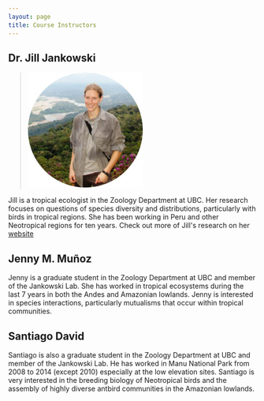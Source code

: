 ```yaml
---
layout: page
title: Course Instructors
---
```


## Dr. Jill Jankowski

>![jill](img/Jill.jpg)

Jill  is a tropical ecologist in the Zoology Department at UBC. Her research focuses on questions of species diversity and distributions, particularly with birds in tropical regions. She has been working in Peru and other Neotropical regions for ten years. Check out more of Jill's research on her [website](http://www.zoology.ubc.ca/~jankowsk/)


## Jenny M. Muñoz

Jenny is a graduate student in the Zoology Department at UBC and member of the Jankowski Lab. She has worked in tropical ecosystems during the last 7 years in both the Andes and Amazonian lowlands. Jenny is interested in species interactions, particularly  mutualisms that occur within tropical communities.

## Santiago David

Santiago is also a graduate student in the Zoology Department at UBC and member of the Jankowski Lab. He has worked in Manu National Park from 2008 to 2014 (except 2010) especially at the low elevation sites. Santiago is very interested in the breeding biology of Neotropical birds and the assembly of highly diverse antbird communities in the Amazonian lowlands.
